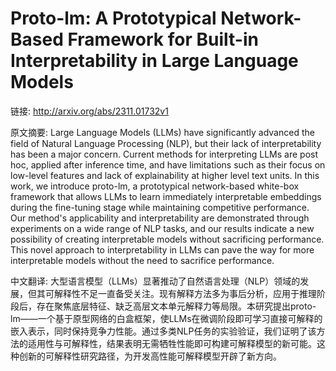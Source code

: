 # Proto-lm: A Prototypical Network-Based Framework for Built-in Interpretability in Large Language Models

链接: http://arxiv.org/abs/2311.01732v1

原文摘要:
Large Language Models (LLMs) have significantly advanced the field of Natural
Language Processing (NLP), but their lack of interpretability has been a major
concern. Current methods for interpreting LLMs are post hoc, applied after
inference time, and have limitations such as their focus on low-level features
and lack of explainability at higher level text units. In this work, we
introduce proto-lm, a prototypical network-based white-box framework that
allows LLMs to learn immediately interpretable embeddings during the
fine-tuning stage while maintaining competitive performance. Our method's
applicability and interpretability are demonstrated through experiments on a
wide range of NLP tasks, and our results indicate a new possibility of creating
interpretable models without sacrificing performance. This novel approach to
interpretability in LLMs can pave the way for more interpretable models without
the need to sacrifice performance.

中文翻译:
大型语言模型（LLMs）显著推动了自然语言处理（NLP）领域的发展，但其可解释性不足一直备受关注。现有解释方法多为事后分析，应用于推理阶段后，存在聚焦底层特征、缺乏高层文本单元解释力等局限。本研究提出proto-lm——一个基于原型网络的白盒框架，使LLMs在微调阶段即可学习直接可解释的嵌入表示，同时保持竞争力性能。通过多类NLP任务的实验验证，我们证明了该方法的适用性与可解释性，结果表明无需牺牲性能即可构建可解释模型的新可能。这种创新的可解释性研究路径，为开发高性能可解释模型开辟了新方向。
